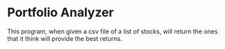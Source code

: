 # Portfolio Analyzer
This program, when given a csv file of a list of stocks, will return the ones that it think will provide the best returns.
